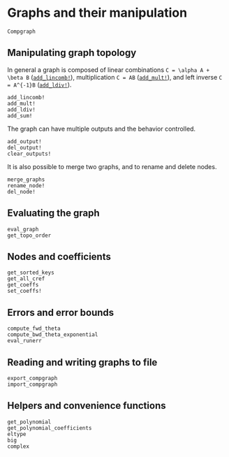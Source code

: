 
# Graphs and their manipulation
```@docs
Compgraph
```


## Manipulating graph topology
In general a graph is composed of linear combinations ``C = \alpha A + \beta B`` ([`add_lincomb!`](@ref)), multiplication ``C = AB`` ([`add_mult!`](@ref)), and left inverse ``C = A^{-1}B``  ([`add_ldiv!`](@ref)).
```@docs
add_lincomb!
add_mult!
add_ldiv!
add_sum!
```

The graph can have multiple outputs and the behavior controlled.
```@docs
add_output!
del_output!
clear_outputs!
```

It is also possible to merge two graphs, and to rename and delete nodes.
```@docs
merge_graphs
rename_node!
del_node!
```


## Evaluating the graph
```@docs
eval_graph
get_topo_order
```


## Nodes and coefficients
```@docs
get_sorted_keys
get_all_cref
get_coeffs
set_coeffs!
```


## Errors and error bounds
```@docs
compute_fwd_theta
compute_bwd_theta_exponential
eval_runerr
```


## Reading and writing graphs to file
```@docs
export_compgraph
import_compgraph
```


## Helpers and convenience functions
```@docs
get_polynomial
get_polynomial_coefficients
eltype
big
complex
```


